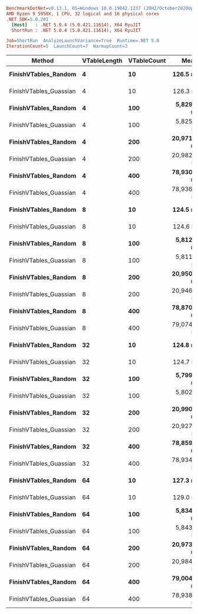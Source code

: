 ``` ini

BenchmarkDotNet=v0.13.1, OS=Windows 10.0.19042.1237 (20H2/October2020Update)
AMD Ryzen 9 5950X, 1 CPU, 32 logical and 16 physical cores
.NET SDK=5.0.201
  [Host]   : .NET 5.0.4 (5.0.421.11614), X64 RyuJIT
  ShortRun : .NET 5.0.4 (5.0.421.11614), X64 RyuJIT

Job=ShortRun  AnalyzeLaunchVariance=True  Runtime=.NET 5.0  
IterationCount=5  LaunchCount=7  WarmupCount=3  

```
|                 Method | VTableLength | VTableCount |        Mean |     Error |    StdDev |         P25 |         P95 | Allocated |
|----------------------- |------------- |------------ |------------:|----------:|----------:|------------:|------------:|----------:|
|   **FinishVTables_Random** |            **4** |          **10** |    **126.5 ns** |   **0.23 ns** |   **0.36 ns** |    **126.3 ns** |    **126.9 ns** |         **-** |
| FinishVTables_Guassian |            4 |          10 |    126.3 ns |   0.14 ns |   0.22 ns |    126.3 ns |    126.4 ns |         - |
|   **FinishVTables_Random** |            **4** |         **100** |  **5,829.3 ns** |   **5.60 ns** |   **9.04 ns** |  **5,824.6 ns** |  **5,840.0 ns** |         **-** |
| FinishVTables_Guassian |            4 |         100 |  5,825.0 ns |   6.42 ns |  10.37 ns |  5,821.3 ns |  5,835.0 ns |         - |
|   **FinishVTables_Random** |            **4** |         **200** | **20,971.8 ns** |  **19.00 ns** |  **29.57 ns** | **20,969.3 ns** | **20,991.4 ns** |         **-** |
| FinishVTables_Guassian |            4 |         200 | 20,982.9 ns |  10.39 ns |  16.18 ns | 20,971.2 ns | 21,007.7 ns |         - |
|   **FinishVTables_Random** |            **4** |         **400** | **78,930.3 ns** |  **23.85 ns** |  **37.13 ns** | **78,911.6 ns** | **78,998.2 ns** |         **-** |
| FinishVTables_Guassian |            4 |         400 | 78,936.8 ns |  79.95 ns | 126.81 ns | 78,899.8 ns | 79,100.7 ns |         - |
|   **FinishVTables_Random** |            **8** |          **10** |    **124.5 ns** |   **0.15 ns** |   **0.24 ns** |    **124.3 ns** |    **124.9 ns** |         **-** |
| FinishVTables_Guassian |            8 |          10 |    124.6 ns |   0.12 ns |   0.19 ns |    124.5 ns |    124.9 ns |         - |
|   **FinishVTables_Random** |            **8** |         **100** |  **5,812.5 ns** |   **5.63 ns** |   **8.93 ns** |  **5,811.0 ns** |  **5,822.1 ns** |         **-** |
| FinishVTables_Guassian |            8 |         100 |  5,811.6 ns |   5.22 ns |   8.29 ns |  5,809.1 ns |  5,820.9 ns |         - |
|   **FinishVTables_Random** |            **8** |         **200** | **20,950.1 ns** |   **6.12 ns** |  **10.06 ns** | **20,940.8 ns** | **20,966.5 ns** |         **-** |
| FinishVTables_Guassian |            8 |         200 | 20,946.2 ns |  19.35 ns |  30.69 ns | 20,943.9 ns | 20,968.3 ns |         - |
|   **FinishVTables_Random** |            **8** |         **400** | **78,870.6 ns** |  **65.13 ns** | **103.31 ns** | **78,859.1 ns** | **78,955.0 ns** |         **-** |
| FinishVTables_Guassian |            8 |         400 | 79,074.3 ns | 380.28 ns | 603.17 ns | 78,907.5 ns | 79,959.4 ns |         - |
|   **FinishVTables_Random** |           **32** |          **10** |    **124.8 ns** |   **0.10 ns** |   **0.16 ns** |    **124.8 ns** |    **125.0 ns** |         **-** |
| FinishVTables_Guassian |           32 |          10 |    124.7 ns |   0.14 ns |   0.21 ns |    124.6 ns |    125.0 ns |         - |
|   **FinishVTables_Random** |           **32** |         **100** |  **5,799.6 ns** |   **6.90 ns** |  **10.94 ns** |  **5,796.4 ns** |  **5,811.0 ns** |         **-** |
| FinishVTables_Guassian |           32 |         100 |  5,802.1 ns |   7.05 ns |  11.39 ns |  5,800.0 ns |  5,814.2 ns |         - |
|   **FinishVTables_Random** |           **32** |         **200** | **20,990.2 ns** | **100.71 ns** | **159.74 ns** | **20,918.6 ns** | **21,397.6 ns** |         **-** |
| FinishVTables_Guassian |           32 |         200 | 20,927.8 ns |  11.25 ns |  18.49 ns | 20,918.0 ns | 20,959.3 ns |         - |
|   **FinishVTables_Random** |           **32** |         **400** | **78,859.0 ns** |  **48.26 ns** |  **77.93 ns** | **78,807.0 ns** | **79,041.8 ns** |         **-** |
| FinishVTables_Guassian |           32 |         400 | 78,934.3 ns | 111.11 ns | 179.42 ns | 78,850.2 ns | 79,278.5 ns |         - |
|   **FinishVTables_Random** |           **64** |          **10** |    **127.3 ns** |   **0.17 ns** |   **0.26 ns** |    **127.1 ns** |    **127.9 ns** |         **-** |
| FinishVTables_Guassian |           64 |          10 |    129.0 ns |   2.48 ns |   4.01 ns |    127.2 ns |    138.7 ns |         - |
|   **FinishVTables_Random** |           **64** |         **100** |  **5,834.3 ns** |   **5.72 ns** |   **8.56 ns** |  **5,829.5 ns** |  **5,848.1 ns** |         **-** |
| FinishVTables_Guassian |           64 |         100 |  5,843.3 ns |   5.53 ns |   7.93 ns |  5,838.1 ns |  5,859.2 ns |         - |
|   **FinishVTables_Random** |           **64** |         **200** | **20,973.4 ns** |  **25.52 ns** |  **39.74 ns** | **20,974.3 ns** | **21,000.5 ns** |         **-** |
| FinishVTables_Guassian |           64 |         200 | 20,984.5 ns |   6.16 ns |   9.76 ns | 20,977.9 ns | 20,999.7 ns |         - |
|   **FinishVTables_Random** |           **64** |         **400** | **79,004.1 ns** |  **38.13 ns** |  **62.65 ns** | **78,960.2 ns** | **79,129.4 ns** |         **-** |
| FinishVTables_Guassian |           64 |         400 | 78,938.4 ns |  21.19 ns |  33.61 ns | 78,916.0 ns | 78,991.3 ns |         - |

